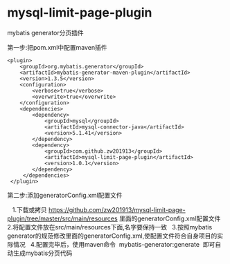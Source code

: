 # mysql-limit-page-plugin
mybatis generator分页插件



第一步:把pom.xml中配置maven插件


    <plugin>
        <groupId>org.mybatis.generator</groupId>
        <artifactId>mybatis-generator-maven-plugin</artifactId>
        <version>1.3.5</version>
        <configuration>
            <verbose>true</verbose>
            <overwrite>true</overwrite>
        </configuration>
        <dependencies>
            <dependency>
                <groupId>mysql</groupId>
                <artifactId>mysql-connector-java</artifactId>
                <version>5.1.41</version>
            </dependency>
            <dependency>
                <groupId>com.github.zw201913</groupId>
                <artifactId>mysql-limit-page-plugin</artifactId>
                <version>1.0.1</version>
            </dependency>
         </dependencies>
     </plugin>


第二步:添加generatorConfig.xml配置文件


    1.下载或拷贝 https://github.com/zw201913/mysql-limit-page-plugin/tree/master/src/main/resources 里面的generatorConfig.xml配置文件
    2.将配置文件放在src/main/resources下面,名字要保持一致
    3.按照mybatis generator的规范修改里面的generatorConfig.xml,使配置文件符合自身项目的实际情况
    4.配置完毕后，使用maven命令  mybatis-generator:generate  即可自动生成mybatis分页代码
